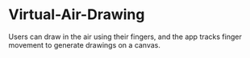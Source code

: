 # Virtual-Air-Drawing
Users can draw in the air using their fingers, and the app tracks finger movement to generate drawings on a canvas.
